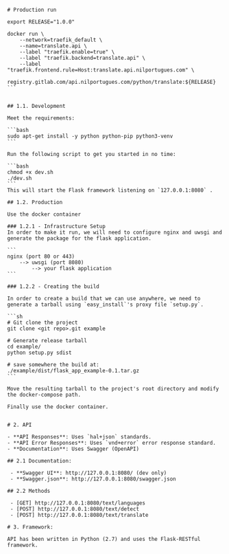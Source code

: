 ````
# Production run

export RELEASE="1.0.0"

docker run \
    --network=traefik_default \
    --name=translate.api \
    --label "traefik.enable=true" \
    --label "traefik.backend=translate.api" \
    --label "traefik.frontend.rule=Host:translate.api.nilportugues.com" \
    registry.gitlab.com/api.nilportugues.com/python/translate:${RELEASE}
```
 
 
## 1.1. Development

Meet the requirements: 

```bash
sudo apt-get install -y python python-pip python3-venv
```

Run the following script to get you started in no time:

```bash
chmod +x dev.sh
./dev.sh
```
This will start the Flask framework listening on `127.0.0.1:8080` .

## 1.2. Production

Use the docker container

### 1.2.1 - Infrastructure Setup
In order to make it run, we will need to configure nginx and uwsgi and generate the package for the flask application. 

```
nginx (port 80 or 443) 
    --> uwsgi (port 8080) 
        --> your flask application
```

### 1.2.2 - Creating the build

In order to create a build that we can use anywhere, we need to generate a tarball using `easy_install`'s proxy file `setup.py`. 

```sh
# Git clone the project
git clone <git repo>.git example
 
# Generate release tarball
cd example/
python setup.py sdist

# save somewhere the build at: 
./example/dist/flask_app_example-0.1.tar.gz
```

Move the resulting tarball to the project's root directory and modify the docker-compose path.

Finally use the docker container.
 
 
# 2. API 

- **API Responses**: Uses `hal+json` standards.
- **API Error Responses**: Uses `vnd+error` error response standard.
- **Documentation**: Uses Swagger (OpenAPI)

## 2.1 Documentation: 

 - **Swagger UI**: http://127.0.0.1:8080/ (dev only)
 - **Swagger.json**: http://127.0.0.1:8080/swagger.json
 
## 2.2 Methods

 - [GET] http://127.0.0.1:8080/text/languages
 - [POST] http://127.0.0.1:8080/text/detect
 - [POST] http://127.0.0.1:8080/text/translate
 
# 3. Framework:

API has been written in Python (2.7) and uses the Flask-RESTful framework.
 
